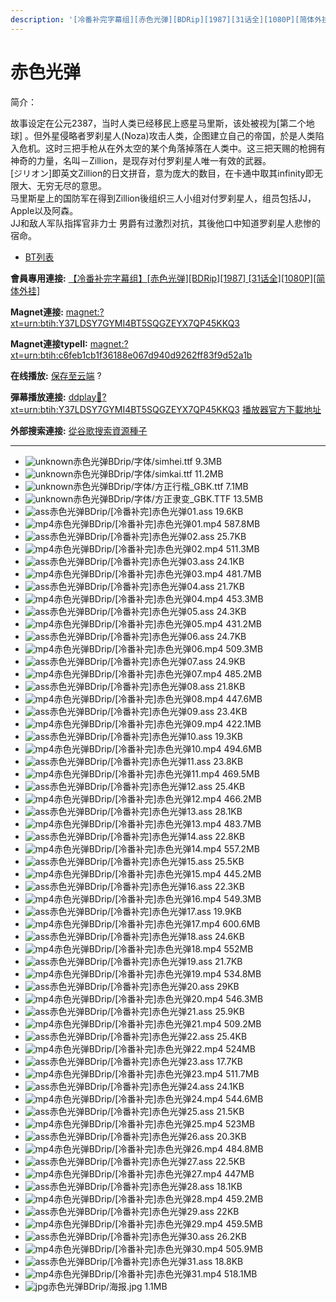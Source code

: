 ```yaml
---
description: '[冷番补完字幕组][赤色光弹][BDRip][1987][31话全][1080P][简体外挂]'
---
```


# 赤色光弹

简介：

故事设定在公元2387，当时人类已经移民上惑星马里斯，该处被视为\[第二个地球] 。但外星侵略者罗刹星人(Noza)攻击人类，企图建立自己的帝国，於是人类陷入危机。这时三把手枪从在外太空的某个角落掉落在人类中。这三把天赐的枪拥有神奇的力量，名叫－Zillion，是现存对付罗刹星人唯一有效的武器。\
\[ジリオン]即英文Zillion的日文拼音，意为庞大的数目，在卡通中取其infinity即无限大、无穷无尽的意思。\
马里斯星上的国防军在得到Zillion後组织三人小组对付罗刹星人，组员包括JJ，Apple以及阿森。\
JJ和敌人军队指挥官非力士 男爵有过激烈对抗，其後他口中知道罗刹星人悲惨的宿命。\
&#x20;

* [BT列表](https://share.dmhy.org/topics/view/473005_BDRip_1987_31_1080P.html#tabs-1)

**會員專用連接:** [【冷番补完字幕组】\[赤色光弹\]\[BDRip\]\[1987\] \[31话全\]\[1080P\]\[简体外挂\]](https://dl.dmhy.org/2017/10/19/c6feb1cb1f36188e067d940d9262ff83f9d52a1b.torrent)

**Magnet連接:** [magnet:?xt=urn:btih:Y37LDSY7GYMI4BT5SQGZEYX7QP45KKQ3](https://magnet/?xt=urn:btih:Y37LDSY7GYMI4BT5SQGZEYX7QP45KKQ3\&dn=\&tr=http%3A%2F%2F104.238.198.186%3A8000%2Fannounce\&tr=udp%3A%2F%2F104.238.198.186%3A8000%2Fannounce\&tr=http%3A%2F%2Ftracker.openbittorrent.com%3A80%2Fannounce\&tr=http%3A%2F%2Ftracker.publicbt.com%3A80%2Fannounce\&tr=http%3A%2F%2Ftracker.prq.to%2Fannounce\&tr=http%3A%2F%2Fopen.acgtracker.com%3A1096%2Fannounce\&tr=http%3A%2F%2Ftr.bangumi.moe%3A6969%2Fannounce\&tr=https%3A%2F%2Ft-115.rhcloud.com%2Fonly_for_ylbud\&tr=http%3A%2F%2Fbtfile.sdo.com%3A6961%2Fannounce\&tr=http%3A%2F%2Fexodus.desync.com%3A6969%2Fannounce\&tr=https%3A%2F%2Ftr.bangumi.moe%3A9696%2Fannounce\&tr=http%3A%2F%2F121.14.98.151%3A9090%2Fannounce\&tr=http%3A%2F%2F173.254.204.71%3A1096%2Fannounce\&tr=http%3A%2F%2F188.190.120.74%3A80%2Fannounce\&tr=http%3A%2F%2F94.228.192.98%2Fannounce\&tr=http%3A%2F%2F95.68.246.30%3A80%2Fannounce\&tr=http%3A%2F%2Fanisaishuu.de%3A2710%2Fannounce)

**Magnet連接typeII:** [magnet:?xt=urn:btih:c6feb1cb1f36188e067d940d9262ff83f9d52a1b](https://magnet/?xt=urn:btih:c6feb1cb1f36188e067d940d9262ff83f9d52a1b)

**在线播放:** [保存至云端](https://mypikpak.com/drive/url-checker?url=magnet:?xt=urn:btih:c6feb1cb1f36188e067d940d9262ff83f9d52a1b) ?

**彈幕播放連接:** [ddplay:magnet:?xt=urn:btih:Y37LDSY7GYMI4BT5SQGZEYX7QP45KKQ3](ddplay:magnet:?xt=urn:btih:Y37LDSY7GYMI4BT5SQGZEYX7QP45KKQ3\&dn=\&tr=http%3A%2F%2F104.238.198.186%3A8000%2Fannounce\&tr=udp%3A%2F%2F104.238.198.186%3A8000%2Fannounce\&tr=http%3A%2F%2Ftracker.openbittorrent.com%3A80%2Fannounce\&tr=http%3A%2F%2Ftracker.publicbt.com%3A80%2Fannounce\&tr=http%3A%2F%2Ftracker.prq.to%2Fannounce\&tr=http%3A%2F%2Fopen.acgtracker.com%3A1096%2Fannounce\&tr=http%3A%2F%2Ftr.bangumi.moe%3A6969%2Fannounce\&tr=https%3A%2F%2Ft-115.rhcloud.com%2Fonly_for_ylbud\&tr=http%3A%2F%2Fbtfile.sdo.com%3A6961%2Fannounce\&tr=http%3A%2F%2Fexodus.desync.com%3A6969%2Fannounce\&tr=https%3A%2F%2Ftr.bangumi.moe%3A9696%2Fannounce\&tr=http%3A%2F%2F121.14.98.151%3A9090%2Fannounce\&tr=http%3A%2F%2F173.254.204.71%3A1096%2Fannounce\&tr=http%3A%2F%2F188.190.120.74%3A80%2Fannounce\&tr=http%3A%2F%2F94.228.192.98%2Fannounce\&tr=http%3A%2F%2F95.68.246.30%3A80%2Fannounce\&tr=http%3A%2F%2Fanisaishuu.de%3A2710%2Fannounce) [播放器官方下載地址](http://www.dandanplay.com/?from=dmhy)

**外部搜索連接:** [從谷歌搜索資源種子](https://www.google.com/search?oe=utf-8\&q=c6feb1cb1f36188e067d940d9262ff83f9d52a1b)

***

* ![unknown](https://share.dmhy.org/images/icon/unknown.gif)赤色光弹BDrip/字体/simhei.ttf 9.3MB
* ![unknown](https://share.dmhy.org/images/icon/unknown.gif)赤色光弹BDrip/字体/simkai.ttf 11.2MB
* ![unknown](https://share.dmhy.org/images/icon/unknown.gif)赤色光弹BDrip/字体/方正行楷\_GBK.ttf 7.1MB
* ![unknown](https://share.dmhy.org/images/icon/unknown.gif)赤色光弹BDrip/字体/方正隶变\_GBK.TTF 13.5MB
* ![ass](https://share.dmhy.org/images/icon/ass.gif)赤色光弹BDrip/\[冷番补完]赤色光弹01.ass 19.6KB
* ![mp4](https://share.dmhy.org/images/icon/mp4.gif)赤色光弹BDrip/\[冷番补完]赤色光弹01.mp4 587.8MB
* ![ass](https://share.dmhy.org/images/icon/ass.gif)赤色光弹BDrip/\[冷番补完]赤色光弹02.ass 25.7KB
* ![mp4](https://share.dmhy.org/images/icon/mp4.gif)赤色光弹BDrip/\[冷番补完]赤色光弹02.mp4 511.3MB
* ![ass](https://share.dmhy.org/images/icon/ass.gif)赤色光弹BDrip/\[冷番补完]赤色光弹03.ass 24.1KB
* ![mp4](https://share.dmhy.org/images/icon/mp4.gif)赤色光弹BDrip/\[冷番补完]赤色光弹03.mp4 481.7MB
* ![ass](https://share.dmhy.org/images/icon/ass.gif)赤色光弹BDrip/\[冷番补完]赤色光弹04.ass 21.7KB
* ![mp4](https://share.dmhy.org/images/icon/mp4.gif)赤色光弹BDrip/\[冷番补完]赤色光弹04.mp4 453.3MB
* ![ass](https://share.dmhy.org/images/icon/ass.gif)赤色光弹BDrip/\[冷番补完]赤色光弹05.ass 24.3KB
* ![mp4](https://share.dmhy.org/images/icon/mp4.gif)赤色光弹BDrip/\[冷番补完]赤色光弹05.mp4 431.2MB
* ![ass](https://share.dmhy.org/images/icon/ass.gif)赤色光弹BDrip/\[冷番补完]赤色光弹06.ass 24.7KB
* ![mp4](https://share.dmhy.org/images/icon/mp4.gif)赤色光弹BDrip/\[冷番补完]赤色光弹06.mp4 509.3MB
* ![ass](https://share.dmhy.org/images/icon/ass.gif)赤色光弹BDrip/\[冷番补完]赤色光弹07.ass 24.9KB
* ![mp4](https://share.dmhy.org/images/icon/mp4.gif)赤色光弹BDrip/\[冷番补完]赤色光弹07.mp4 485.2MB
* ![ass](https://share.dmhy.org/images/icon/ass.gif)赤色光弹BDrip/\[冷番补完]赤色光弹08.ass 21.8KB
* ![mp4](https://share.dmhy.org/images/icon/mp4.gif)赤色光弹BDrip/\[冷番补完]赤色光弹08.mp4 447.6MB
* ![ass](https://share.dmhy.org/images/icon/ass.gif)赤色光弹BDrip/\[冷番补完]赤色光弹09.ass 23.4KB
* ![mp4](https://share.dmhy.org/images/icon/mp4.gif)赤色光弹BDrip/\[冷番补完]赤色光弹09.mp4 422.1MB
* ![ass](https://share.dmhy.org/images/icon/ass.gif)赤色光弹BDrip/\[冷番补完]赤色光弹10.ass 19.3KB
* ![mp4](https://share.dmhy.org/images/icon/mp4.gif)赤色光弹BDrip/\[冷番补完]赤色光弹10.mp4 494.6MB
* ![ass](https://share.dmhy.org/images/icon/ass.gif)赤色光弹BDrip/\[冷番补完]赤色光弹11.ass 23.8KB
* ![mp4](https://share.dmhy.org/images/icon/mp4.gif)赤色光弹BDrip/\[冷番补完]赤色光弹11.mp4 469.5MB
* ![ass](https://share.dmhy.org/images/icon/ass.gif)赤色光弹BDrip/\[冷番补完]赤色光弹12.ass 25.4KB
* ![mp4](https://share.dmhy.org/images/icon/mp4.gif)赤色光弹BDrip/\[冷番补完]赤色光弹12.mp4 466.2MB
* ![ass](https://share.dmhy.org/images/icon/ass.gif)赤色光弹BDrip/\[冷番补完]赤色光弹13.ass 28.1KB
* ![mp4](https://share.dmhy.org/images/icon/mp4.gif)赤色光弹BDrip/\[冷番补完]赤色光弹13.mp4 483.7MB
* ![ass](https://share.dmhy.org/images/icon/ass.gif)赤色光弹BDrip/\[冷番补完]赤色光弹14.ass 22.8KB
* ![mp4](https://share.dmhy.org/images/icon/mp4.gif)赤色光弹BDrip/\[冷番补完]赤色光弹14.mp4 557.2MB
* ![ass](https://share.dmhy.org/images/icon/ass.gif)赤色光弹BDrip/\[冷番补完]赤色光弹15.ass 25.5KB
* ![mp4](https://share.dmhy.org/images/icon/mp4.gif)赤色光弹BDrip/\[冷番补完]赤色光弹15.mp4 445.2MB
* ![ass](https://share.dmhy.org/images/icon/ass.gif)赤色光弹BDrip/\[冷番补完]赤色光弹16.ass 22.3KB
* ![mp4](https://share.dmhy.org/images/icon/mp4.gif)赤色光弹BDrip/\[冷番补完]赤色光弹16.mp4 549.3MB
* ![ass](https://share.dmhy.org/images/icon/ass.gif)赤色光弹BDrip/\[冷番补完]赤色光弹17.ass 19.9KB
* ![mp4](https://share.dmhy.org/images/icon/mp4.gif)赤色光弹BDrip/\[冷番补完]赤色光弹17.mp4 600.6MB
* ![ass](https://share.dmhy.org/images/icon/ass.gif)赤色光弹BDrip/\[冷番补完]赤色光弹18.ass 24.6KB
* ![mp4](https://share.dmhy.org/images/icon/mp4.gif)赤色光弹BDrip/\[冷番补完]赤色光弹18.mp4 552MB
* ![ass](https://share.dmhy.org/images/icon/ass.gif)赤色光弹BDrip/\[冷番补完]赤色光弹19.ass 21.7KB
* ![mp4](https://share.dmhy.org/images/icon/mp4.gif)赤色光弹BDrip/\[冷番补完]赤色光弹19.mp4 534.8MB
* ![ass](https://share.dmhy.org/images/icon/ass.gif)赤色光弹BDrip/\[冷番补完]赤色光弹20.ass 29KB
* ![mp4](https://share.dmhy.org/images/icon/mp4.gif)赤色光弹BDrip/\[冷番补完]赤色光弹20.mp4 546.3MB
* ![ass](https://share.dmhy.org/images/icon/ass.gif)赤色光弹BDrip/\[冷番补完]赤色光弹21.ass 25.9KB
* ![mp4](https://share.dmhy.org/images/icon/mp4.gif)赤色光弹BDrip/\[冷番补完]赤色光弹21.mp4 509.2MB
* ![ass](https://share.dmhy.org/images/icon/ass.gif)赤色光弹BDrip/\[冷番补完]赤色光弹22.ass 25.4KB
* ![mp4](https://share.dmhy.org/images/icon/mp4.gif)赤色光弹BDrip/\[冷番补完]赤色光弹22.mp4 524MB
* ![ass](https://share.dmhy.org/images/icon/ass.gif)赤色光弹BDrip/\[冷番补完]赤色光弹23.ass 17.7KB
* ![mp4](https://share.dmhy.org/images/icon/mp4.gif)赤色光弹BDrip/\[冷番补完]赤色光弹23.mp4 511.7MB
* ![ass](https://share.dmhy.org/images/icon/ass.gif)赤色光弹BDrip/\[冷番补完]赤色光弹24.ass 24.1KB
* ![mp4](https://share.dmhy.org/images/icon/mp4.gif)赤色光弹BDrip/\[冷番补完]赤色光弹24.mp4 544.6MB
* ![ass](https://share.dmhy.org/images/icon/ass.gif)赤色光弹BDrip/\[冷番补完]赤色光弹25.ass 21.5KB
* ![mp4](https://share.dmhy.org/images/icon/mp4.gif)赤色光弹BDrip/\[冷番补完]赤色光弹25.mp4 523MB
* ![ass](https://share.dmhy.org/images/icon/ass.gif)赤色光弹BDrip/\[冷番补完]赤色光弹26.ass 20.3KB
* ![mp4](https://share.dmhy.org/images/icon/mp4.gif)赤色光弹BDrip/\[冷番补完]赤色光弹26.mp4 484.8MB
* ![ass](https://share.dmhy.org/images/icon/ass.gif)赤色光弹BDrip/\[冷番补完]赤色光弹27.ass 22.5KB
* ![mp4](https://share.dmhy.org/images/icon/mp4.gif)赤色光弹BDrip/\[冷番补完]赤色光弹27.mp4 447MB
* ![ass](https://share.dmhy.org/images/icon/ass.gif)赤色光弹BDrip/\[冷番补完]赤色光弹28.ass 18.1KB
* ![mp4](https://share.dmhy.org/images/icon/mp4.gif)赤色光弹BDrip/\[冷番补完]赤色光弹28.mp4 459.2MB
* ![ass](https://share.dmhy.org/images/icon/ass.gif)赤色光弹BDrip/\[冷番补完]赤色光弹29.ass 22KB
* ![mp4](https://share.dmhy.org/images/icon/mp4.gif)赤色光弹BDrip/\[冷番补完]赤色光弹29.mp4 459.5MB
* ![ass](https://share.dmhy.org/images/icon/ass.gif)赤色光弹BDrip/\[冷番补完]赤色光弹30.ass 26.2KB
* ![mp4](https://share.dmhy.org/images/icon/mp4.gif)赤色光弹BDrip/\[冷番补完]赤色光弹30.mp4 505.9MB
* ![ass](https://share.dmhy.org/images/icon/ass.gif)赤色光弹BDrip/\[冷番补完]赤色光弹31.ass 18.8KB
* ![mp4](https://share.dmhy.org/images/icon/mp4.gif)赤色光弹BDrip/\[冷番补完]赤色光弹31.mp4 518.1MB
* ![jpg](https://share.dmhy.org/images/icon/jpg.gif)赤色光弹BDrip/海报.jpg 1.1MB

